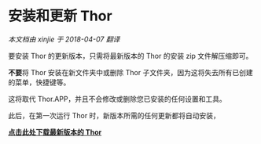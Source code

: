 ﻿安装和更新 Thor
===
_本文档由 xinjie 于 2018-04-07 翻译_

要安装 Thor 的更新版本，只需将最新版本的 Thor 的安装 zip 文件解压缩即可。

**不要**将 Thor 安装在新文件夹中或删除 Thor 子文件夹，因为这将失去所有已创建的菜单，快捷键等。

这将取代 Thor.APP，并且不会修改或删除您已安装的任何设置和工具。

此后，在第一次运行 Thor 时，新版本所需的任何更新都将自动安装，

**[点击此处下载最新版本的 Thor](https://github.com/VFPX/Thor/archive/master.zip)**


